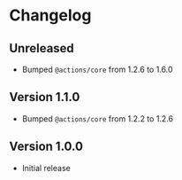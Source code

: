 # Changelog

## Unreleased

- Bumped `@actions/core` from 1.2.6 to 1.6.0

## Version 1.1.0

- Bumped `@actions/core` from 1.2.2 to 1.2.6

## Version 1.0.0

- Initial release
